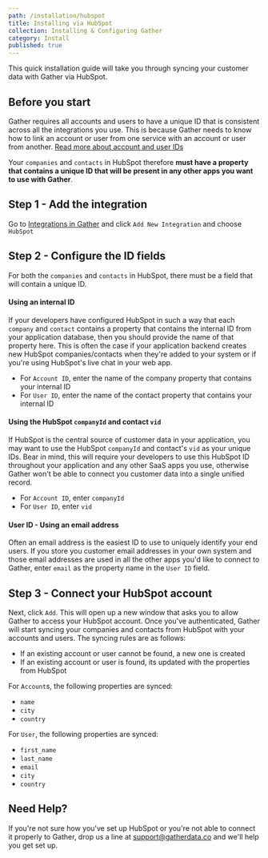 ```yaml
---
path: /installation/hubspot
title: Installing via HubSpot
collection: Installing & Configuring Gather
category: Install
published: true
---
```


This quick installation guide will take you through syncing your customer data with Gather via HubSpot.

## Before you start

Gather requires all accounts and users to have a unique ID that is consistent across all the integrations you use. This is because Gather needs to know how to link an account or user from one service with an account or user from another. [Read more about account and user IDs](//installation/choosing-account-and-user-ids)

Your `companies` and `contacts` in HubSpot therefore **must have a property that contains a unique ID that will be present in any other apps you want to use with Gather**.

## Step 1 - Add the integration

Go to [Integrations in Gather](https://app.gatherdata.co/settings/integrations) and click `Add New Integration` and choose `HubSpot`

## Step 2 - Configure the ID fields

For both the `companies` and `contacts` in HubSpot, there must be a field that will contain a unique ID.

#### Using an internal ID

If your developers have configured HubSpot in such a way that each `company` and `contact` contains a property that contains the internal ID from your application database, then you should provide the name of that property here. This is often the case if your application backend creates new HubSpot companies/contacts when they're added to your system or if you're using HubSpot's live chat in your web app.

- For `Account ID`, enter the name of the company property that contains your internal ID
- For `User ID`, enter the name of the contact property that contains your internal ID

#### Using the HubSpot `companyId` and contact `vid`

If HubSpot is the central source of customer data in your application, you may want to use the HubSpot `companyId` and contact's `vid` as your unique IDs. Bear in mind, this will require your developers to use this HubSpot ID throughout your application and any other SaaS apps you use, otherwise Gather won't be able to connect you customer data into a single unified record.

- For `Account ID`, enter `companyId`
- For `User ID`, enter `vid`

#### User ID - Using an email address

Often an email address is the easiest ID to use to uniquely identify your end users. If you store you customer email addresses in your own system and those email addresses are used in all the other apps you'd like to connect to Gather, enter `email` as the property name in the `User ID` field.

## Step 3 - Connect your HubSpot account

Next, click `Add`. This will open up a new window that asks you to allow Gather to access your HubSpot account. Once you've authenticated, Gather will start syncing your companies and contacts from HubSpot with your accounts and users. The syncing rules are as follows:

- If an existing account or user cannot be found, a new one is created
- If an existing account or user is found, its updated with the properties from HubSpot

For `Account`s, the following properties are synced:

- `name`
- `city`
- `country`

For `User`, the following properties are synced:

- `first_name`
- `last_name`
- `email`
- `city`
- `country`

## Need Help?

If you're not sure how you've set up HubSpot or you're not able to connect it properly to Gather, drop us a line at [support@gatherdata.co](mailto:support@gatherdata.co) and we'll help you get set up.
